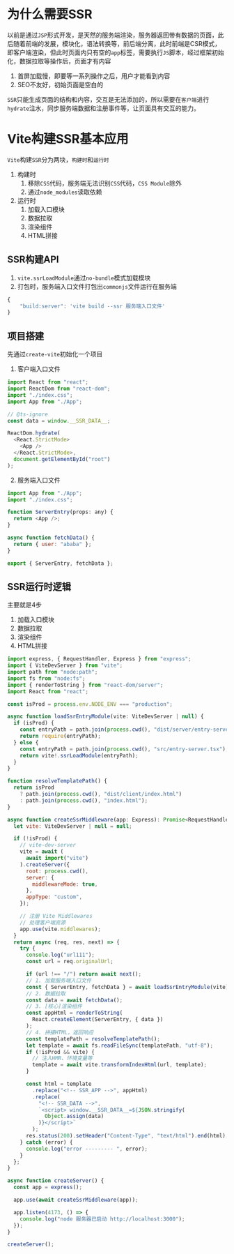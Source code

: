 # 为什么需要SSR
以前是通过`JSP`形式开发，是天然的服务端渲染，服务器返回带有数据的页面，此后随着前端的发展，模块化，语法转换等，前后端分离，此时前端是CSR模式，即客户端渲染，但此时页面内只有空的`app`标签，需要执行`JS`脚本，经过框架初始化，数据拉取等操作后，页面才有内容

1. 首屏加载慢，即要等一系列操作之后，用户才能看到内容
2. SEO不友好，初始页面是空白的

`SSR`只能生成页面的结构和内容，交互是无法添加的，所以需要在`客户端`进行`hydrate`注水，同步服务端数据和注册事件等，让页面具有交互的能力。

# Vite构建SSR基本应用
`Vite`构建`SSR`分为两块，`构建时`和`运行时`

1. 构建时
   1. 移除`CSS`代码，服务端无法识别`CSS`代码，`CSS Module`除外
   2. 通过`node_modules`读取依赖
2. 运行时
   1. 加载入口模块
   2. 数据拉取
   3. 渲染组件
   4. HTML拼接

## SSR构建API
1. `vite.ssrLoadModule`通过`no-bundle`模式加载模块
2. 打包时，服务端入口文件打包出`commonjs`文件运行在服务端
``` javascript
{
    "build:server": 'vite build --ssr 服务端入口文件'
}
```

## 项目搭建
先通过`create-vite`初始化一个项目
1. 客户端入口文件
``` javascript
import React from "react";
import ReactDom from "react-dom";
import "./index.css";
import App from "./App";

// @ts-ignore
const data = window.__SSR_DATA__;

ReactDom.hydrate(
  <React.StrictMode>
    <App />
  </React.StrictMode>,
  document.getElementById("root")
);
```
2. 服务端入口文件
``` javascript
import App from "./App";
import "./index.css";

function ServerEntry(props: any) {
  return <App />;
}

async function fetchData() {
  return { user: "ababa" };
}

export { ServerEntry, fetchData };

```

## SSR运行时逻辑
主要就是4步
   1. 加载入口模块
   2. 数据拉取
   3. 渲染组件
   4. HTML拼接
``` javascript
import express, { RequestHandler, Express } from "express";
import { ViteDevServer } from "vite";
import path from "node:path";
import fs from "node:fs";
import { renderToString } from "react-dom/server";
import React from "react";

const isProd = process.env.NODE_ENV === "production";

async function loadSsrEntryModule(vite: ViteDevServer | null) {
  if (isProd) {
    const entryPath = path.join(process.cwd(), "dist/server/entry-server.js");
    return require(entryPath);
  } else {
    const entryPath = path.join(process.cwd(), "src/entry-server.tsx");
    return vite!.ssrLoadModule(entryPath);
  }
}

function resolveTemplatePath() {
  return isProd
    ? path.join(process.cwd(), "dist/client/index.html")
    : path.join(process.cwd(), "index.html");
}

async function createSsrMiddleware(app: Express): Promise<RequestHandler> {
  let vite: ViteDevServer | null = null;

  if (!isProd) {
    // vite-dev-server
    vite = await (
      await import("vite")
    ).createServer({
      root: process.cwd(),
      server: {
        middlewareMode: true,
      },
      appType: "custom",
    });

    // 注册 Vite Middlewares
    // 处理客户端资源
    app.use(vite.middlewares);
  }
  return async (req, res, next) => {
    try {
      console.log("url111");
      const url = req.originalUrl;

      if (url !== "/") return await next();
      // 1. 加载服务端入口文件
      const { ServerEntry, fetchData } = await loadSsrEntryModule(vite);
      // 2. 数据拉取
      const data = await fetchData();
      // 3. [核心]渲染组件
      const appHtml = renderToString(
        React.createElement(ServerEntry, { data })
      );
      // 4. 拼接HTML，返回响应
      const templatePath = resolveTemplatePath();
      let template = await fs.readFileSync(templatePath, "utf-8");
      if (!isProd && vite) {
        // 注入HMR、环境变量等
        template = await vite.transformIndexHtml(url, template);
      }

      const html = template
        .replace("<!-- SSR_APP -->", appHtml)
        .replace(
          "<!-- SSR_DATA -->",
          `<script> window.__SSR_DATA__=${JSON.stringify(
            Object.assign(data)
          )}</script>`
        );
      res.status(200).setHeader("Content-Type", "text/html").end(html);
    } catch (error) {
      console.log("error --------- ", error);
    }
  };
}

async function createServer() {
  const app = express();

  app.use(await createSsrMiddleware(app));

  app.listen(4173, () => {
    console.log("node 服务器已启动 http://localhost:3000");
  });
}

createServer();
```
